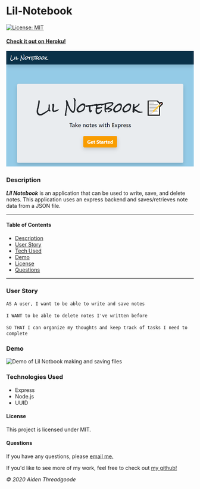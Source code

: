 
# Lil-Notebook 
[![License: MIT](https://img.shields.io/badge/License-MIT-green.svg)](https://choosealicense.com/licenses/mit/)

#### [Check it out on Heroku!](https://aiden-note-taker.herokuapp.com/)

![Image of front page](./public/assets/images/lil-notebook.png)
    
### Description
***Lil Notebook*** is an application that can be used to write, save, and delete notes. This application uses an express backend and saves/retrieves note data from a JSON file.

---

#### Table of Contents
- [Description](#description)
- [User Story](#user)
- [Tech Used](#technologies)
- [Demo](#demo)
- [License](#license)
- [Questions](#questions)

---

### User Story

```
AS A user, I want to be able to write and save notes

I WANT to be able to delete notes I've written before

SO THAT I can organize my thoughts and keep track of tasks I need to complete
```

### Demo
![Demo of Lil Notbook making and saving files](./public/assets/images/demo.gif)

### Technologies Used
- Express
- Node.js
- UUID

#### License
This project is licensed under MIT. 

#### Questions
    
If you have any questions, please [email me.](mailto:aiden.threadgoode@gmail.com)

If you'd like to see more of my work, feel free to check out [my github!](https://github.com/a-thread)

*© 2020 Aiden Threadgoode*
    